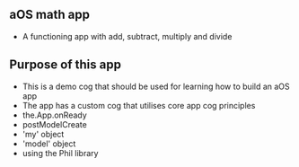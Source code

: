 ## aOS math app

- A functioning app with add, subtract, multiply and divide

## Purpose of this app

- This is a demo cog that should be used for learning how to build an aOS app
- The app has a custom cog that utilises core app cog principles
 - the.App.onReady 
 - postModelCreate
 - 'my' object
 - 'model' object
 - using the Phil library
